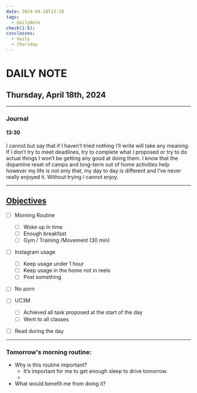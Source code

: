 ```yaml
---
date: 2024-04-18T13:29
tags:
  - dailyNote
check(1-5): 
cssclasses:
  - daily
  - thursday
---
```


# DAILY NOTE
## Thursday, April 18th, 2024

***
### Journal
#### 13:30

I cannot but say that if I haven’t tried nothing I’ll write will take any meaning. If I don’t try to meet deadlines, try to complete what I proposed or try to do actual things I won’t be getting any good at doing them. I know that the dopamine reset of camps and long-term out of home activities help however my life is not only that, my day to day is different and I’ve never really enjoyed it. Without trying I cannot enjoy.
***

## [Objectives](Objectives%20from%20March%2023%20to%20September%2023%20)

- [ ] Morning Routine
	- [ ] Woke up in time
	- [ ] Enough breakfast
	- [ ] Gym / Training /Movement (30 min)
- [ ]  Instagram usage

	- [ ] Keep usage under 1 hour
	- [ ] Keep usage in the home not in reels
	- [ ] Post something

- [ ] No porn 

- [ ] UC3M
	- [ ] Achieved all task proposed at the start of the day
	- [ ] Went to all classes

- [ ] Read during the day


---
### Tomorrow's morning routine: 
+ Why is this routine important? 
	+ It’s important for me to get enough sleep to drive tomorrow. 
	+  
+ What would benefit me from doing it?